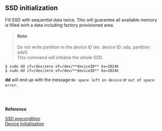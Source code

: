 ## SSD initialization




Fill SSD with sequential data twice. This will guarantee all available memory is filled wirh a data including factory provisioned area.


> #### **Note**
>
> Do not write partition in the _device ID_ (ex. device ID: sda, partition: sda1)<br/>
> This command will initialze the whole SSD.


```
$ sudo dd if=/dev/zero of=/dev/**deviceID** bs=1024k
$ sudo dd if=/dev/zero of=/dev/**deviceID** bs=1024k
```



**dd** will end up with the message `No space left on device` or `out of space error`.



<br/><br/>

**Reference**

[SSD precondition](https://github.com/intel/fiovisualizer/blob/master/Workloads/Precondition/SSD%20precondition.txt) <br/>
[Device Initialization](https://github.com/meeeejin/til/blob/master/ssd/device-initialization.md)
